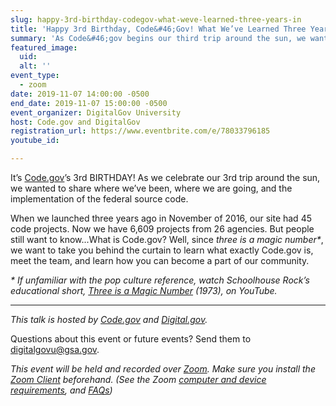 ```yaml
---
slug: happy-3rd-birthday-codegov-what-weve-learned-three-years-in
title: 'Happy 3rd Birthday, Code&#46;Gov! What We’ve Learned Three Years In'
summary: 'As Code&#46;gov begins our third trip around the sun, we want to take a look at where we’ve been, where we’re going in the world of open source, and the implementation of the federal source code&#46;'
featured_image: 
  uid: 
  alt: ''
event_type: 
  - zoom
date: 2019-11-07 14:00:00 -0500
end_date: 2019-11-07 15:00:00 -0500
event_organizer: DigitalGov University
host: Code.gov and DigitalGov
registration_url: https://www.eventbrite.com/e/78033796185
youtube_id: 

---
```


It’s [Code.gov](https://code.gov/)’s 3rd BIRTHDAY! As we celebrate our 3rd trip around the sun, we wanted to share where we’ve been, where we are going, and the implementation of the federal source code.

When we launched three years ago in November of 2016, our site had 45 code projects. Now we have 6,609 projects from 26 agencies. But people still want to know...What is Code.gov? Well, since _three is a magic number*_, we want to take you behind the curtain to learn what exactly Code.gov is, meet the team, and learn how you can become a part of our community.

_* If unfamiliar with the pop culture reference, watch Schoolhouse Rock’s educational short, [Three is a Magic Number](https://www.youtube.com/watch?v=aU4pyiB-kq0) (1973), on YouTube._

---

_This talk is hosted by [Code.gov](https://code.gov/) and [Digital.gov](https://digital.gov/)._

Questions about this event or future events? Send them to [digitalgovu@gsa.gov](mailto:digitalgovu@gsa.gov).

_This event will be held and recorded over [Zoom](https://www.zoom.us). Make sure you install the [Zoom Client](https://zoom.us/download#client&#95;4meeting) beforehand. (See the Zoom [computer and device requirements](https://support.zoom.us/hc/en-us/articles/201362023-System-Requirements-for-PC-Mac-and-Linux), and [FAQs](https://support.zoom.us/hc/en-us/sections/200277708-Frequently-Asked-Questions))_
